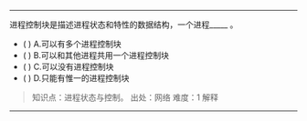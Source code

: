 ---
进程控制块是描述进程状态和特性的数据结构，一个进程_____ 。
- ( ) A.可以有多个进程控制块 
- ( ) B.可以和其他进程共用一个进程控制块 
- ( ) C.可以没有进程控制块 
- ( ) D.只能有惟一的进程控制块

> 知识点：进程状态与控制。
> 出处：网络
> 难度：1
> 解释

---